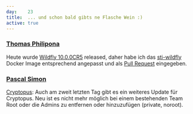 ```yaml
---
day: 	23
title:	... und schon bald gibts ne Flasche Wein :)
active: true
---
```


### [Thomas Philipona](https://github.com/phil-pona)
Heute wurde [Wildfly 10.0.0CR5](http://wildfly.org/news/2015/12/23/WildFly10-CR5-Released/) released, daher habe ich das [sti-wildfly](https://github.com/openshift/sti-wildfly) Docker Image entsprechend angepasst und als [Pull Request](https://github.com/openshift/sti-wildfly/pull/66) eingegeben.

### [Pascal Simon](https://github.com/psunix)
[Cryptopus](https://github.com/puzzle/cryptopus): Auch am zweit letzten Tag gibt es ein weiteres Update für Cryptopus. Neu ist es nicht mehr möglich bei einem bestehenden Team Root oder die Admins zu entfernen oder hinzuzufügen (private, noroot).

